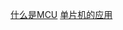 [什么是MCU](https://www.bilibili.com/video/BV1Mb411e7re?t=52.7&p=3)
[单片机的应用](https://www.bilibili.com/video/BV1Mb411e7re?t=321.6&p=3)

